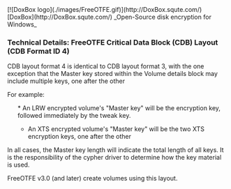 

<meta content="text/html; charset=UTF-8" http-equiv="Content-Type">
<meta name="keywords" content="disk encryption, security, transparent, AES, OTFE, plausible deniability, virtual drive, Linux, MS Windows, portable, USB drive, partition">
<meta name="description" content="DoxBox: An Open-Source 'on-the-fly' transparent disk encryption program for PCs. Using this software, you can create one or more &quot;virtual disks&quot; on your PC - anything written to these disks is automatically, and securely, encrypted before being stored on your computers hard drive.">

<meta name="author" content="Sarah Dean">
<meta name="copyright" content="Copyright 2004, 2005, 2006, 2007, 2008 Sarah Dean">
<meta name="ROBOTS" content="ALL">

<TITLE>Technical Details: FreeOTFE Critical Data Block (CDB) Layout (CDB Format ID 4)</TITLE>

<link href="./styles_common.css" rel="stylesheet" type="text/css">

<link rev="made" href="mailto:sdean12@sdean12.org">
<link rel="shortcut icon" href="./images/favicon.ico" type="image/x-icon">

<SPAN CLASS="master_link">
[![DoxBox logo](./images/FreeOTFE.gif)](http://DoxBox.squte.com/)
[DoxBox](http://DoxBox.squte.com/)
</SPAN>
<SPAN CLASS="master_title">
_Open-Source disk encryption for Windows_
</SPAN>

      
            

### Technical Details: FreeOTFE Critical Data Block (CDB) Layout (CDB Format ID 4)

CDB layout format 4 is identical to CDB layout format 3, with the one
exception that the Master key stored within the Volume details block
may include multiple keys, one after the other

For example:

<UL>
  * An LRW encrypted volume's "Master key" will be the encryption key, followed immediately by the tweak key.

  * An XTS encrypted volume's "Master key" will be the two XTS encryption keys, one after the other

</UL>
In all cases, the Master key length will indicate the total length of
all keys. It is the responsibility of the cypher driver to determine
how the key material is used.

FreeOTFE v3.0 (and later) create volumes using this layout.



